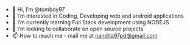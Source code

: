 - 👋 Hi, I’m @tomboy97
- 👀 I’m interested in Coding, Developing web and android applications
- 🌱 I’m currently learning Full Stack development using NODEJS
- 💞️ I’m looking to collaborate on open source projects
- 📫 How to reach me - mail me at nandita97pd@gmail.com

<!---
tomboy97/tomboy97 is a ✨ special ✨ repository because its `README.md` (this file) appears on your GitHub profile.
You can click the Preview link to take a look at your changes.
--->

